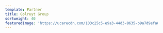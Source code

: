 ```yaml
---
template: Partner
title: Colruyt Group
sortweight: 40
featuredImage: 'https://ucarecdn.com/103c25c5-e9a3-44d3-8635-b9a7d9efa82f/'
---
```


